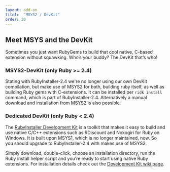 ```yaml
---
layout: add-on
titel:  "MSYS2 / DevKit"
order: 20
---
```

## Meet MSYS and the DevKit

Sometimes you just want RubyGems to build that cool native, C-based extension without squawking.
Who’s your buddy?
The DevKit that’s who!

### MSYS2-DevKit (only Ruby >= 2.4)
Stating with RubyInstaller-2.4 we're no longer using our own DevKit compilation, but make use of MSYS2 for both, building ruby itself, as well as building Ruby gems with C-extensions.
It can be installed per `ridk install` command, which is part of RubyInstaller-2.4. Alternatively a manual download and installation from [MSYS2](http://www.msys2.org) is also possible.

### Dedicated DevKit (only Ruby < 2.4)

The [RubyInstaller Development Kit](http://rubyinstaller.org/downloads/) is a toolkit that makes it easy to build and use native C/C++ extensions such as RDiscount and Nokogiri for Ruby on Windows.
It is built upon MSYS1, which is no longer maintained, now.
So you should upgrade to RubyInstaller-2.4 with makes use of MSYS2.

Simply download, double-click, choose an installation directory, run the Ruby install helper script and you’re ready to start using native Ruby extensions.
For installation details check out the [Development Kit wiki page](http://github.com/oneclick/rubyinstaller/wiki/Development-Kit).
